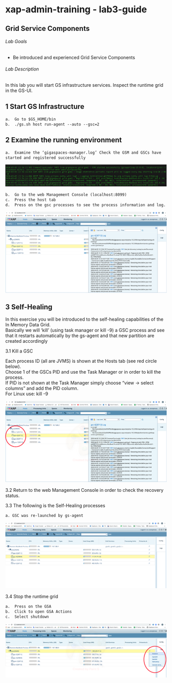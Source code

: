 # xap-admin-training - lab3-guide


##    Grid Service Components

###### Lab Goals
*   Be introduced and experienced Grid Service Components

###### Lab Description
In this lab you will start GS infrastructure services. Inspect the runtime grid in the GS-UI.

## 1	Start GS Infrastructure <br>

    a.	Go to $GS_HOME/bin
    b.	./gs.sh host run-agent --auto --gsc=2
    
## 2	Examine the running environment <br>

    a.	Examine the ‘gigaspaces-manager.log’ Check the GSM and GSCs have started and registered successfully 

![Screenshot](./Pictures/Picture1.png)

    b.	Go to the web Management Console (localhost:8099)
    c.	Press the host tab
    d.	Press on the gsc processes to see the process information and log.

![Screenshot](./Pictures/Picture2.png)

## 3	Self-Healing

In this exercise you will be introduced to the self-healing capabilities of the In Memory Data Grid. <br>
Basically we will ‘kill’ (using task manager or kill -9) a GSC process and see that it restarts automatically by the gs-agent and that new partition are created accordingly <br>

3.1	Kill a GSC <br>

Each process ID (all are JVMS) is shown at the Hosts tab (see red circle below). <br>
Choose 1 of the GSCs PID and use the Task Manager or in order to kill the process. <br>
If PID is not shown at the Task Manager simply choose “view -> select columns” and add the PID column. <br>
For Linux use: kill -9 <PID>

![Screenshot](./Pictures/Picture3.png)

3.2	Return to the web Management Console in order to check the recovery status.

3.3	The following is the Self-Healing processes <br>

    a. GSC was re-launched by gs-agent
    
![Screenshot](./Pictures/Picture4.png) 

3.4	Stop the runtime grid <br>

    a.	Press on the GSA
    b.	Click to open GSA Actions
    c.	Select shutdown
    
![Screenshot](./Pictures/Picture5.png) 


